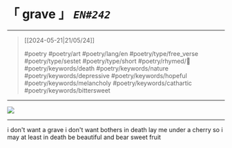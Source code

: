 # &#12300; grave &#12301; *`EN#242`*

---

> [[2024-05-21|21/05/24]]
> 
> #poetry 
> #poetry/art 
> #poetry/lang/en 
> #poetry/type/free_verse #poetry/type/sestet  #poetry/type/short 
> #poetry/rhymed/🔴 
> #poetry/keywords/death #poetry/keywords/nature #poetry/keywords/depressive #poetry/keywords/hopeful #poetry/keywords/melancholy #poetry/keywords/cathartic #poetry/keywords/bittersweet 

---

![](https://w.wallhaven.cc/full/k7/wallhaven-k73ryq.png)

---

i don't want a grave
i don't want bothers in death
lay me under a cherry
so i may at least in death
be beautiful and
bear sweet fruit